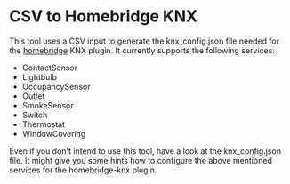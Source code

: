 # CSV to Homebridge KNX

This tool uses a CSV input to generate the knx_config.json file needed for the [homebridge][b90314d1] KNX plugin. It currently supports the following services:
- ContactSensor
- Lightbulb
- OccupancySensor
- Outlet
- SmokeSensor
- Switch
- Thermostat
- WindowCovering

Even if you don't intend to use this tool, have a look at the knx_config.json file. It might give you some hints how to configure the above mentioned services for the homebridge-knx plugin.

  [b90314d1]: https://homebridge.io/ "homebridge"
